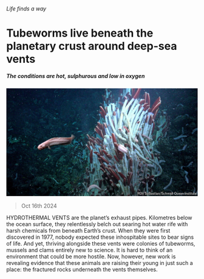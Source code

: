 ###### Life finds a way

# Tubeworms live beneath the planetary crust around deep-sea vents 

##### The conditions are hot, sulphurous and low in oxygen 

![image](images/20241019_STP501.jpg) 

> Oct 16th 2024 

HYDROTHERMAL VENTS are the planet’s exhaust pipes. Kilometres below the ocean surface, they relentlessly belch out searing hot water rife with harsh chemicals from beneath Earth’s crust. When they were first discovered in 1977, nobody expected these inhospitable sites to bear signs of life. And yet, thriving alongside these vents were colonies of tubeworms, mussels and clams entirely new to science. It is hard to think of an environment that could be more hostile. Now, however, new work is revealing evidence that these animals are raising their young in just such a place: the fractured rocks underneath the vents themselves.

